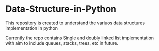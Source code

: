 # Data-Structure-in-Python

This repository is created to understand the variuos data structures implementation in python

Currently the repo contains Single and doubly linked list implementation with aim to include queues, stacks, trees, etc in future.
